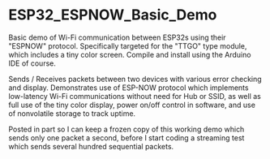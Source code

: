 # ESP32_ESPNOW_Basic_Demo
Basic demo of Wi-Fi communication between ESP32s using their "ESPNOW" protocol.
Specifically targeted for the "TTGO" type module, which includes a tiny color screen.
Compile and install using the Arduino IDE of course.

Sends / Receives packets between two devices with various error checking and display.
Demonstrates use of ESP-NOW protocol which implements low-latency Wi-Fi communications without need for Hub or SSID,
as well as full use of the tiny color display, power on/off control in software,
and use of nonvolatile storage to track uptime.

Posted in part so I can keep a frozen copy of this working demo which sends only one packet a second,
before I start coding  a streaming test which sends several hundred sequential packets.
